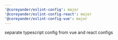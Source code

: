 ```yaml
---
'@coreyander/eslint-config': major
'@coreyander/eslint-config-react': major
'@coreyander/eslint-config-vue': major
---
```


separate typescript config from vue and react configs
